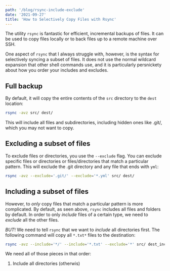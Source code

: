 ```yaml
---
path: '/blog/rsync-include-exclude'
date: '2021-09-27'
title: 'How to Selectively Copy Files with Rsync'
---
```


The utility `rsync` is fantastic for efficient, incremental backups of files. It can be used to copy files locally or to back files up to a remote machine over SSH.

One aspect of `rsync` that I always struggle with, however, is the syntax for selectively syncing a subset of files. It does not use the normal wildcard expansion that other shell commands use, and it is particularly persnickety about how you order your includes and excludes.

## Full backup

By default, it will copy the entire contents of the `src` directory to the `dest` location:

```bash
rsync -avz src/ dest/
```

This will include all files and subdirectories, including hidden ones like .git/, which you may not want to copy.

## Excluding a subset of files

To exclude files or directories, you use the `--exclude` flag. You can exclude specific files or directories or files/directories that match a particular pattern. This will exclude the .git directory and any file that ends with `yml`:

```bash
rsync -avz --exclude='.git/' --exclude='*.yml' src/ dest/
```

## Including a subset of files

However, to _only_ copy files that match a particular pattern is more complicated. By default, as seen above, `rsync` includes all files and folders by default. In order to only _include_ files of a certain type, we need to _exclude_ all the other files.

_*BUT*_! We need to tell `rsync` that we want to _include_ all directories first. The following command will copy all `*.txt*` files to the destination:

```bash
rsync -avz --include='*/' --include='*.txt' --exclude='*' src/ dest_includes/
```

We need all of those pieces in that order:

1. Include all directories (otherwis)

